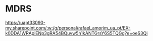# MDRS

https://uapt33090-my.sharepoint.com/:w:/g/personal/rafael_amorim_ua_pt/EX-k0DDA1WRApiENp3gRA54BQuvw5h1kANTGrsY6S5TQGg?e=oeS3Qi
